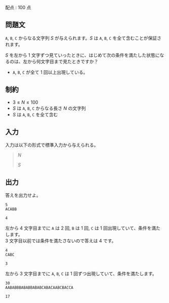 配点 : $100$ 点

## 問題文

`A`, `B`, `C` からなる文字列 $S$ が与えられます。$S$ は `A`, `B`, `C` を全て含むことが保証されます。

$S$ を左から $1$ 文字ずつ見ていったときに、はじめて次の条件を満たした状態になるのは、左から何文字目まで見たときですか？  

- `A`, `B`, `C` が全て $1$ 回以上出現している。

## 制約

- $3 \leq N \leq 100$
- $S$ は `A`, `B`, `C` からなる長さ $N$ の文字列
- $S$ は `A`, `B`, `C` を全て含む

## 入力

入力は以下の形式で標準入力から与えられる。

> $N$
> 
> $S$

## 出力

答えを出力せよ。

```input1
5
ACABB
```

```output1
4
```

左から $4$ 文字目までに `A` は $2$ 回, `B` は $1$ 回, `C` は $1$ 回出現していて、条件を満たします。<br>
$3$ 文字目以前では条件を満たさないので答えは $4$ です。

```input2
4
CABC
```

```output2
3
```

左から $3$ 文字目までに `A`, `B`, `C` は $1$ 回ずつ出現していて、条件を満たします。  

```input3
30
AABABBBABABBABABCABACAABCBACCA
```

```output3
17
```